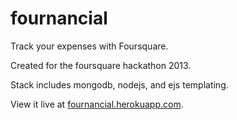 fournancial
===========

Track your expenses with Foursquare.

Created for the foursquare hackathon 2013.

Stack includes mongodb, nodejs, and ejs templating.

View it live at [fournancial.herokuapp.com](http://fournancial.herokuapp.com/).

